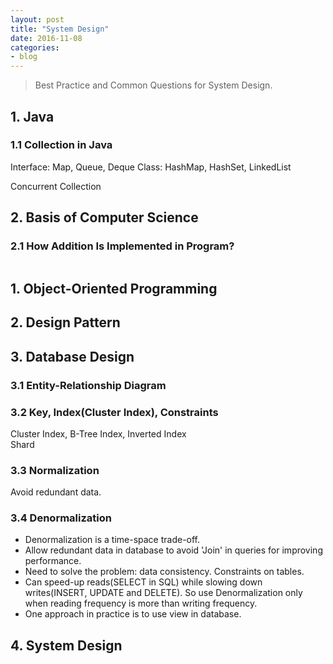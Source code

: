 ```yaml
---
layout: post
title: "System Design"
date: 2016-11-08
categories:
- blog
---
```


> Best Practice and Common Questions for System Design.

## 1. Java
### 1.1 Collection in Java
Interface: Map, Queue, Deque
Class: HashMap, HashSet, LinkedList

Concurrent Collection

## 2. Basis of Computer Science
### 2.1 How Addition Is Implemented in Program?
```java

```
## 1. Object-Oriented Programming

## 2. Design Pattern

## 3. Database Design
### 3.1 Entity-Relationship Diagram
### 3.2 Key, Index(Cluster Index), Constraints
Cluster Index, B-Tree Index, Inverted Index  
Shard

### 3.3 Normalization
Avoid redundant data.
### 3.4 Denormalization
* Denormalization is a time-space trade-off.
* Allow redundant data in database to avoid 'Join' in queries for improving performance.
* Need to solve the problem: data consistency. Constraints on tables.
* Can speed-up reads(SELECT in SQL) while slowing down writes(INSERT, UPDATE and DELETE). So use Denormalization only when reading frequency is more than writing frequency.
* One approach in practice is to use view in database.
## 4. System Design
